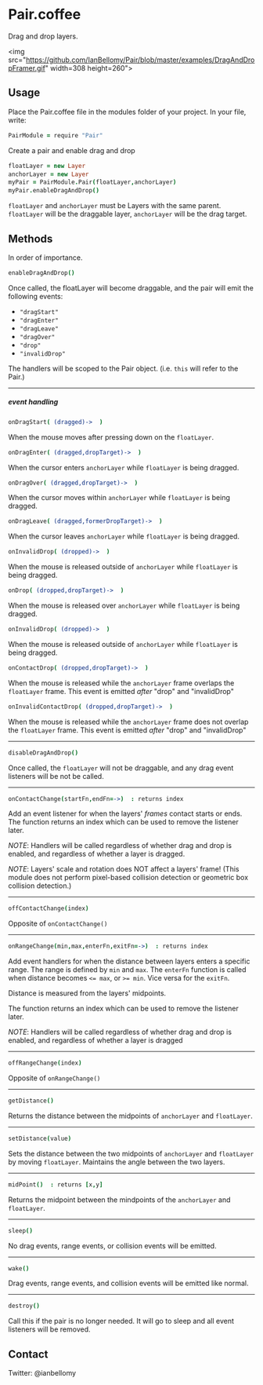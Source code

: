 # Pair.coffee

Drag and drop layers. 

<img src="https://github.com/IanBellomy/Pair/blob/master/examples/DragAndDropFramer.gif" width=308 height=260">

## Usage

Place the Pair.coffee file in the modules folder of your project.
In your file, write:

````coffeescript
PairModule = require "Pair"
````

Create a pair and enable drag and drop

````coffeescript
floatLayer = new Layer
anchorLayer = new Layer
myPair = PairModule.Pair(floatLayer,anchorLayer)
myPair.enableDragAndDrop()
````

`floatLayer` and `anchorLayer` must be Layers with the same parent. `floatLayer` will be the draggable layer, `anchorLayer` will be the drag target.



## Methods
In order of importance. 


````coffeescript
enableDragAndDrop()
````

Once called, the floatLayer will become draggable, and the pair will emit the following events: 

- `"dragStart"`
- `"dragEnter"`
- `"dragLeave"` 
- `"dragOver"`
- `"drop"`
- `"invalidDrop"`

The handlers will be scoped to the Pair object. (i.e. `this` will refer to the Pair.)

---
##### event handling
````coffeeScript
onDragStart( (dragged)->  )
````
When the mouse moves after pressing down on the `floatLayer`.<br>


````coffeeScript
onDragEnter( (dragged,dropTarget)->  )
````
When the cursor enters `anchorLayer` while `floatLayer` is being dragged.


````coffeeScript
onDragOver( (dragged,dropTarget)->  )
````
When the cursor moves within `anchorLayer` while `floatLayer` is being dragged.


````coffeeScript
onDragLeave( (dragged,formerDropTarget)->  )
````
When the cursor leaves `anchorLayer` while `floatLayer` is being dragged. 


````coffeeScript
onInvalidDrop( (dropped)->  )
````
When the mouse is released outside of `anchorLayer` while `floatLayer` is being dragged.


````coffeeScript
onDrop( (dropped,dropTarget)->  )
````
When the mouse is released over `anchorLayer` while `floatLayer` is being dragged.


````coffeeScript
onInvalidDrop( (dropped)->  )
````
When the mouse is released outside of `anchorLayer` while `floatLayer` is being dragged.


````coffeeScript
onContactDrop( (dropped,dropTarget)->  )
````
When the mouse is released while the `anchorLayer` frame overlaps the `floatLayer` frame.
This event is emitted _after_ "drop" and "invalidDrop"


````coffeeScript
onInvalidContactDrop( (dropped,dropTarget)->  )
````
When the mouse is released while the `anchorLayer` frame does not overlap the `floatLayer` frame.
This event is emitted _after_ "drop" and "invalidDrop"


---
````coffeescript
disableDragAndDrop()
````
Once called, the `floatLayer` will not be draggable, and any drag event listeners will be not be called. 


---
````coffeescript
onContactChange(startFn,endFn=->)  : returns index
````
Add an event listener for when the layers' _frames_ contact starts or ends.
The function returns an index which can be used to remove the listener later.

*NOTE*: Handlers will be called regardless of whether drag and drop is enabled, and regardless of whether a layer is dragged.

*NOTE*: Layers' scale and rotation does NOT affect a layers' frame! (This module does not perform pixel-based collision detection or geometric box collision detection.)



---
````coffeescript
offContactChange(index)
````
Opposite of `onContactChange()` 


---
````coffeescript
onRangeChange(min,max,enterFn,exitFn=->)  : returns index
````
Add event handlers for when the distance between layers enters a specific range. The range is defined by `min` and `max`. The `enterFn` function is called when distance becomes `<= max`, or `>= min`. Vice versa for the `exitFn`.

Distance is measured from the layers' midpoints.

The function returns an index which can be used to remove the listener later.

*NOTE*: Handlers will be called regardless of whether drag and drop is enabled, and regardless of whether a layer is dragged

---
````coffeescript
offRangeChange(index)
````
Opposite of `onRangeChange()`


---
````coffeescript
getDistance()
````
Returns the distance between the midpoints of `anchorLayer` and `floatLayer`.


---
````coffeescript
setDistance(value)
````

Sets the distance between the two midpoints of `anchorLayer` and `floatLayer` by moving `floatLayer`. Maintains the angle between the two layers. 


---
````coffeescript
midPoint()  : returns [x,y]
````
Returns the midpoint between the mindpoints of the `anchorLayer` and `floatLayer`.


---
````coffeescript
sleep()
````
No drag events, range events, or collision events will be emitted.


---
````coffeescript
wake()
````
Drag events, range events, and collision events will be emitted like normal.


---
````coffeescript
destroy()
````
Call this if the pair is no longer needed. It will go to sleep and all event listeners will be removed. 

## Contact
Twitter: @ianbellomy


